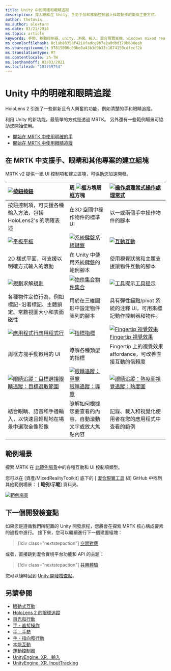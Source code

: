 ```yaml
---
title: Unity 中的明確和眼睛追蹤
description: 深入瞭解在 Unity、手勢手勢和移動控制器上採取動作的兩個主要方式。
author: thetuvix
ms.author: alexturn
ms.date: 03/21/2018
ms.topic: article
keywords: 手勢、移動控制器、unity、注視、輸入、混合現實耳機、windows mixed reality 耳機、虛擬實境耳機、MRTK、混合現實工具組
ms.openlocfilehash: 8c1ab88358f4218fadce9b7a2a0dbd179b680eab
ms.sourcegitcommit: 97815006c09be0a43b3d9b33c1674150cdfecf2b
ms.translationtype: MT
ms.contentlocale: zh-TW
ms.lasthandoff: 03/03/2021
ms.locfileid: "101759754"
---
```

# <a name="articulated-hand-and-eye-tracking-in-unity"></a>Unity 中的明確和眼睛追蹤

HoloLens 2 引進了一些嶄新且令人興奮的功能，例如清楚的手和眼睛追蹤。

利用 Unity 的新功能，最簡單的方式是透過 MRTK。 另外還有一些範例場景可協助您開始使用。

* [開始在 MRTK 中使用明確的手](https://docs.microsoft.com/windows/mixed-reality/mrtk-docs/features/input/hand-tracking.md)
* [開始在 MRTK 中使用眼睛追蹤](https://docs.microsoft.com/windows/mixed-reality/mrtk-docs/features/eye-tracking/eye-tracking-main.md)

## <a name="building-blocks-supporting-hands-eyes-and-others-in-mrtk"></a>在 MRTK 中支援手、眼睛和其他專案的建立組塊 

MRTK v2 提供一組 UI 控制項和建立區塊，可協助您加速開發。

|  [ ![ 按鈕](images/MRTK_Button_Main.png)](https://docs.microsoft.com/windows/mixed-reality/mrtk-docs/features/ux-building-blocks/button.md)[按鈕](https://docs.microsoft.com/windows/mixed-reality/mrtk-docs/features/ux-building-blocks/button.md) | 周[ ![ 框](images/MRTK_BoundingBox_Main.png)](https://docs.microsoft.com/windows/mixed-reality/mrtk-docs/features/ux-building-blocks/bounding-box.md)方塊周[框](https://docs.microsoft.com/windows/mixed-reality/mrtk-docs/features/ux-building-blocks/bounding-box.md)方塊 | [ ![ 操作處理常式](images/MRTK_Manipulation_Main.png)](https://docs.microsoft.com/windows/mixed-reality/mrtk-docs/features/ux-building-blocks/manipulation-handler.md)[操作處理常式](https://docs.microsoft.com/windows/mixed-reality/mrtk-docs/features/ux-building-blocks/manipulation-handler.md) |
|:--- | :--- | :--- |
| 按鈕控制項，可支援各種輸入方法，包括 HoloLens2's 的明確表述 | 在3D 空間中操作物件的標準 UI | 以一或兩個手中操作物件的腳本 |
|  [ ![ 平板](images/MRTK_Slate_Main.png)](https://docs.microsoft.com/windows/mixed-reality/mrtk-docs/features/ux-building-blocks/slate.md)[平板](https://docs.microsoft.com/windows/mixed-reality/mrtk-docs/features/ux-building-blocks/slate.md) | [ ![ 系統鍵盤](images/MRTK_SystemKeyboard_Main.png)](https://docs.microsoft.com/windows/mixed-reality/mrtk-docs/features/ux-building-blocks/system-keyboard.md)[系統鍵盤](https://docs.microsoft.com/windows/mixed-reality/mrtk-docs/features/ux-building-blocks/system-keyboard.md) | [ ![ 互動](images/InteractableExamples.png)](https://docs.microsoft.com/windows/mixed-reality/mrtk-docs/features/ux-building-blocks/interactable.md)[互動](https://docs.microsoft.com/windows/mixed-reality/mrtk-docs/features/ux-building-blocks/interactable.md) |
| 2D 樣式平面，可支援以明確方式輸入的滾動 | 在 Unity 中使用系統鍵盤的範例腳本  | 使用視覺狀態和主題支援讓物件互動的腳本 |
|  [ ![ 規劃](images/MRTK_Solver_Main.png)](https://docs.microsoft.com/windows/mixed-reality/mrtk-docs/features/ux-building-blocks/solvers/solver.md)求解[規劃](https://docs.microsoft.com/windows/mixed-reality/mrtk-docs/features/ux-building-blocks/solvers/solver.md) | [ ![ 物件集合](images/MRTK_ObjectCollection_Main.png)](https://docs.microsoft.com/windows/mixed-reality/mrtk-docs/features/ux-building-blocks/object-collection.md)[物件集合](https://docs.microsoft.com/windows/mixed-reality/mrtk-docs/features/ux-building-blocks/object-collection.md) | [ ![ 工具](images/MRTK_Tooltip_Main.png)](https://docs.microsoft.com/windows/mixed-reality/mrtk-docs/features/ux-building-blocks/tooltip.md)提示[工具提示](https://docs.microsoft.com/windows/mixed-reality/mrtk-docs/features/ux-building-blocks/tooltip.md) |
| 各種物件定位行為，例如標記-沿著標記、主體鎖定、常數視圖大小和表面磁性 | 用於在三維圖形中設定物件陣列的腳本 | 具有彈性錨點/pivot 系統的注釋 UI，可用來標記動作控制器和物件。 |
|  [ ![ 應用程式行](images/MRTK_AppBar_Main.png)](https://docs.microsoft.com/windows/mixed-reality/mrtk-docs/features/ux-building-blocks/app-bar.md)[應用程式行](https://docs.microsoft.com/windows/mixed-reality/mrtk-docs/features/ux-building-blocks/app-bar.md) | [ ![ 指標](images/MRTK_Pointer_Main.png)](https://docs.microsoft.com/windows/mixed-reality/mrtk-docs/features/input/pointers.md)[指標](https://docs.microsoft.com/windows/mixed-reality/mrtk-docs/features/input/pointers.md) | [ ![ Fingertip 視覺效果](images/MRTK_FingertipVisualization_Main.png)](https://docs.microsoft.com/windows/mixed-reality/mrtk-docs/features/ux-building-blocks/fingertip-visualization.md) [Fingertip 視覺效果](https://docs.microsoft.com/windows/mixed-reality/mrtk-docs/features/ux-building-blocks/fingertip-visualization.md) |
| 周框方塊手動啟用的 UI | 瞭解各種類型的指標 | Fingertip 上的視覺效果 affordance，可改善直接互動的信賴度 |
|  [ ![ 眼睛追蹤：目標選擇](images/mrtk_et_targetselect.png)](https://docs.microsoft.com/windows/mixed-reality/mrtk-docs/features/eye-tracking/eye-tracking-target-selection.md)[眼睛追蹤：目標選取範圍](https://docs.microsoft.com/windows/mixed-reality/mrtk-docs/features/eye-tracking/eye-tracking-target-selection.md) | [ ![ 眼睛追蹤：導覽](images/mrtk_et_navigation.png)](https://docs.microsoft.com/windows/mixed-reality/mrtk-docs/features/eye-tracking/eye-tracking-navigation.md)[眼睛追蹤：導覽](https://docs.microsoft.com/windows/mixed-reality/mrtk-docs/features/eye-tracking/eye-tracking-navigation.md) | [ ![ 眼睛追蹤：熱度圖](images/mrtk_et_heatmaps.png)](https://microsoft.github.io/MixedRealityToolkit-Unity/Documentation/EyeTracking/EyeTracking_Visualization.html)[視覺追蹤：熱度圖](https://microsoft.github.io/MixedRealityToolkit-Unity/Documentation/EyeTracking/EyeTracking_Visualization.html) |
| 結合眼睛、語音和手邊輸入，以快速且輕鬆地在場景中選取全像影像 | 瞭解如何根據您要查看的內容，自動滾動文字或放大焦點內容| 記錄、載入和視覺化使用者在您的應用程式中查看的範例 |

## <a name="example-scenes"></a>範例場景

探索 MRTK 在 [此範例場景](https://microsoft.github.io/MixedRealityToolkit-Unity/Documentation/README_HandInteractionExamples.html)中的各種互動和 UI 控制項類型。

您可以在 [資產/MixedRealityToolkit] 底下的 [ [混合現實工具](https://github.com/Microsoft/MixedRealityToolkit-Unity) 組] GitHub 中找到其他範例場景： [ **範例/示範**] 資料夾。

[![範例場景](images/MRTK_Examples.png)](https://docs.microsoft.com/windows/mixed-reality/mrtk-docs/features/example-scenes/hand-interaction-examples.md)

## <a name="next-development-checkpoint"></a>下一個開發檢查點

如果您是遵循我們所配置的 Unity 開發旅程，您將會在探索 MRTK 核心構成要素的過程中進行。 接下來，您可以繼續進行下一個建置組塊：

> [!div class="nextstepaction"]
> [空間對應](spatial-mapping-in-unity.md)

或者，直接跳到混合實境平台功能和 API 的主題：

> [!div class="nextstepaction"]
> [共用體驗](shared-experiences-in-unity.md)

您可以隨時回到 [Unity 開發檢查點](unity-development-overview.md#2-core-building-blocks)。

## <a name="see-also"></a>另請參閱

* [眼動式互動](../../design/eye-gaze-interaction.md)
* [HoloLens 2 的眼球追蹤](../../design/eye-tracking.md)
* [目光和行動](../../design/gaze-and-commit.md)
* [手 - 直接操作](../../design/direct-manipulation.md)
* [手 - 手勢](../../design/gaze-and-commit.md#composite-gestures)
* [手 - 指向和行動](../../design/point-and-commit.md)
* [本能互動](../../design/interaction-fundamentals.md)
* [運動控制器](../../design/motion-controllers.md)
* [UnityEngine. XR。輸入](https://docs.unity3d.com/ScriptReference/XR.WSA.Input.InteractionManager.html)
* [UnityEngine. XR. InputTracking](https://docs.unity3d.com/ScriptReference/XR.InputTracking.html)
